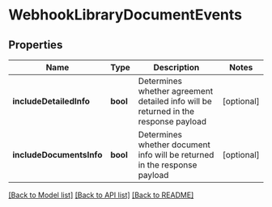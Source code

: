# WebhookLibraryDocumentEvents

## Properties
Name | Type | Description | Notes
------------ | ------------- | ------------- | -------------
**includeDetailedInfo** | **bool** | Determines whether agreement detailed info will be returned in the response payload | [optional] 
**includeDocumentsInfo** | **bool** | Determines whether document info will be returned in the response payload | [optional] 

[[Back to Model list]](../README.md#documentation-for-models) [[Back to API list]](../README.md#documentation-for-api-endpoints) [[Back to README]](../README.md)


